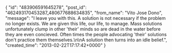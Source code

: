  {
   "id": "483906591645278",
   "post_id": "462493170453287_480677688634835",
   "from_name": "Vito Jose Dono",
   "message": "I leave you with this.   A solution is not necessary if the problem no longer exists. We are given this life, our life, to manage. Mass solutions unfortunately clump in other 'their' minds so are dead in the water before they are even concieved. Often times the people advocating 'their' solutions don't practice them themselves.\n\nA solution then turns into an idle belief.",
   "created_time": "2013-02-22T17:17:42+0000"
 }
